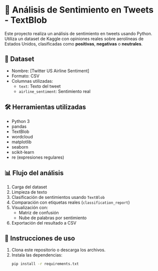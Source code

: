 # 🧠 Análisis de Sentimiento en Tweets - TextBlob

Este proyecto realiza un análisis de sentimiento en tweets usando Python. Utiliza un dataset de Kaggle con opiniones reales sobre aerolíneas de Estados Unidos, clasificadas como **positivas**, **negativas** o **neutrales**.

## 📂 Dataset

- Nombre: [Twitter US Airline Sentiment]
- Formato: CSV
- Columnas utilizadas:
  - `text`: Texto del tweet
  - `airline_sentiment`: Sentimiento real

## 🛠 Herramientas utilizadas

- Python 3
- pandas
- TextBlob
- wordcloud
- matplotlib
- seaborn
- scikit-learn
- re (expresiones regulares)

## 📊 Flujo del análisis

1. Carga del dataset
2. Limpieza de texto
3. Clasificación de sentimientos usando `TextBlob`
4. Comparación con etiquetas reales (`classification_report`)
5. Visualización con:
   - Matriz de confusión
   - Nube de palabras por sentimiento
6. Exportación del resultado a CSV

## 🚀 Instrucciones de uso

1. Clona este repositorio o descarga los archivos.
2. Instala las dependencias:
   ```bash
   pip install -r requirements.txt
